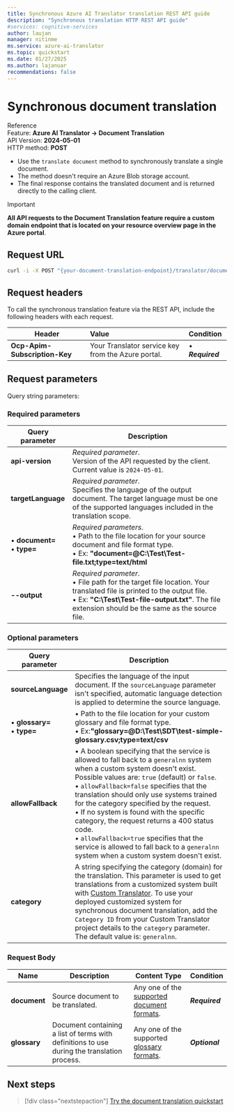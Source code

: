 ```yaml
---
title: Synchronous Azure AI Translator translation REST API guide
description: "Synchronous translation HTTP REST API guide"
#services: cognitive-services
author: laujan
manager: nitinme
ms.service: azure-ai-translator
ms.topic: quickstart
ms.date: 01/27/2025
ms.author: lajanuar
recommendations: false
---
```


<!-- markdownlint-disable MD033 -->
<!-- markdownlint-disable MD001 -->
<!-- markdownlint-disable MD024 -->
<!-- markdownlint-disable MD036 -->
<!-- markdownlint-disable MD049 -->

# Synchronous document translation

Reference</br>
Feature: **Azure AI Translator → Document Translation**</br>
API Version: **2024-05-01**</br>
HTTP method: **POST**

* Use the `translate document` method to synchronously translate a single document.
* The method doesn't require an Azure Blob storage account.
* The final response contains the translated document and is returned directly to the calling client.

> [!IMPORTANT]
>
> **All API requests to the Document Translation feature require a custom domain endpoint that is located on your resource overview page in the Azure portal**.

## Request URL

```bash
curl -i -X POST "{your-document-translation-endpoint}/translator/document:translate?sourceLanguage=en&targetLanguage=hi&api-version={date}" -H "Ocp-Apim-Subscription-Key:{your-key}"  -F "document={path-to-your-document-with-file-extension};type={ContentType}/{file-extension}" -F "glossary={path-to-your-glossary-with-file-extension};type={ContentType}/{file-extension}" -o "{path-to-output-file}"

```

## Request headers

To call the synchronous translation feature via the REST API, include the following headers with each request.

|Header|Value| Condition  |
|---|:--- |:---|
|**Ocp-Apim-Subscription-Key** |Your Translator service key from the Azure portal.|&bullet; ***Required***|

## Request parameters

Query string parameters:

### Required parameters

|Query parameter | Description |
| --- | --- |
|**api-version** | _Required parameter_.<br>Version of the API requested by the client. Current value is `2024-05-01`. |
|**targetLanguage**|_Required parameter_.<br>Specifies the language of the output document. The target language must be one of the supported languages included in the translation scope.|
|&bull; **document=**<br> &bull; **type=**|_Required parameters_.<br>&bull; Path to the file location for your source document and file format type.</br> &bull; Ex: **"document=@C:\Test\Test-file.txt;type=text/html**|
|**--output**|_Required parameter_.<br> &bull; File path for the target file location. Your translated file is printed to the output file.</br> &bull; Ex: **"C:\Test\Test-file-output.txt"**. The file extension should be the same as the source file.|

### Optional parameters

|Query parameter | Description |
| --- | --- |
|**sourceLanguage**|Specifies the language of the input document. If the `sourceLanguage` parameter isn't specified, automatic language detection is applied to determine the source language.|
|&bull; **glossary=**<br> &bull; **type=**|&bull; Path to the file location for your custom glossary and file format type.</br> &bull; Ex:**"glossary=@D:\Test\SDT\test-simple-glossary.csv;type=text/csv**|
|**allowFallback**|&bull; A boolean specifying that the service is allowed to fall back to a `generalnn` system when a custom system doesn't exist. Possible values are: `true` (default) or `false`. <br>&bull; `allowFallback=false` specifies that the translation should only use systems trained for the category specified  by the request.<br>&bull; If no system is found with the specific category, the request returns a 400 status code. <br>&bull; `allowFallback=true` specifies that the service is allowed to fall back to a `generalnn` system when a custom system doesn't exist.|
|**category**|A string specifying the category (domain) for the translation. This parameter is used to get translations from a customized system built with [Custom Translator](../../custom-translator/how-to/translate-with-custom-model.md#how-to-translate). To use your deployed customized system for synchronous document translation, add the `Category ID` from your Custom Translator project details to the `category` parameter. The default value is: `generalnn`.|

### Request Body

|Name |Description|Content Type|Condition|
|---|---|---|---|
|**document**| Source document to be translated.|Any one of the [supported document formats](../overview.md#synchronous-supported-document-formats).|***Required***|
|**glossary**|Document containing a list of terms with definitions to use during the translation process.|Any one of the supported [glossary formats](get-supported-glossary-formats.md).|***Optional***|

## Next steps

> [!div class="nextstepaction"]
> [Try the document translation quickstart](../quickstarts/client-library-sdks.md "Learn more about batch translation for multiple files.")
